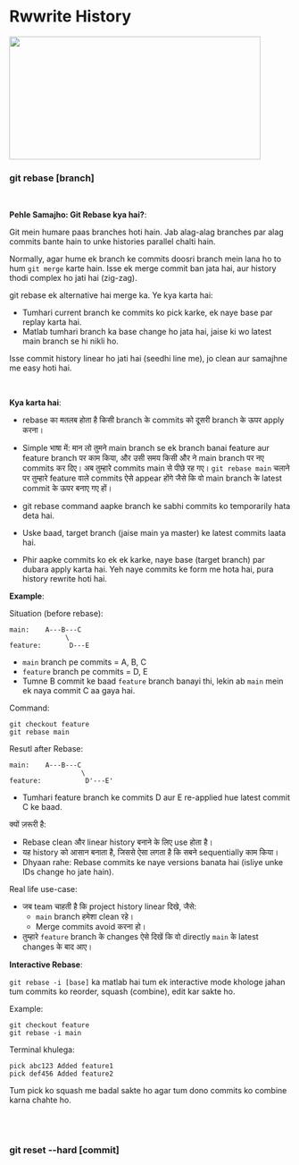 # Rwwrite History

<img src="https://drive.google.com/uc?export=view&id=1YUce2YXbh8LDuXmDtWtAR1ef0m2W5YXI" width="450" height="220">

<br>

### git rebase [branch]

<br>

**Pehle Samajho: Git Rebase kya hai?**:

Git mein humare paas branches hoti hain. Jab alag-alag branches par alag commits bante hain to unke histories parallel chalti hain. 

Normally, agar hume ek branch ke commits doosri branch mein lana ho to hum ```git merge``` karte hain. Isse ek merge commit ban jata hai, aur history thodi complex ho jati hai (zig-zag).

git rebase ek alternative hai merge ka. Ye kya karta hai:
- Tumhari current branch ke commits ko pick karke, ek naye base par replay karta hai.
- Matlab tumhari branch ka base change ho jata hai, jaise ki wo latest main branch se hi nikli ho.

Isse commit history linear ho jati hai (seedhi line me), jo clean aur samajhne me easy hoti hai.

<br>

**Kya karta hai**:
- rebase का मतलब होता है किसी branch के commits को दूसरी branch के ऊपर apply करना।
- Simple भाषा में: मान लो तुमने main branch se ek branch banai feature aur feature branch पर काम किया, और उसी समय किसी और ने main branch पर नए commits कर दिए। अब तुम्हारे commits main से पीछे रह गए। ```git rebase main``` चलाने पर तुम्हारे feature वाले commits ऐसे appear होंगे जैसे कि वो main branch के latest commit के ऊपर बनाए गए हों।

- git rebase command aapke branch ke sabhi commits ko temporarily hata deta hai.
- Uske baad, target branch (jaise main ya master) ke latest commits laata hai.
- Phir aapke commits ko ek ek karke, naye base (target branch) par dubara apply karta hai. Yeh naye commits ke form me hota hai, pura history rewrite hoti hai.

**Example**:

Situation (before rebase):
```
main:    A---B---C
              \
feature:       D---E
```

- ```main``` branch pe commits = A, B, C
- ```feature``` branch pe commits = D, E
- Tumne B commit ke baad ```feature``` branch banayi thi, lekin ab ```main``` mein ek naya commit C aa gaya hai.

Command:
```
git checkout feature
git rebase main
```

Resutl after Rebase:
```
main:    A---B---C
                  \
feature:           D'---E'
```
- Tumhari feature branch ke commits D aur E re-applied hue latest commit C ke baad.

क्यों ज़रूरी है:
- Rebase clean और linear history बनाने के लिए use होता है।
- यह history को आसान बनाता है, जिससे ऐसा लगता है कि सबने sequentially काम किया।
- Dhyaan rahe: Rebase commits ke naye versions banata hai (isliye unke IDs change ho jate hain).

Real life use-case:
- जब team चाहती है कि project history linear दिखे, जैसे:
  - ```main``` branch हमेशा clean रहे।
  - Merge commits avoid करना हो।
- तुम्हारे ```feature``` branch के changes ऐसे दिखें कि वो directly ```main``` के latest changes के बाद आए।

**Interactive Rebase**:

```git rebase -i [base]``` ka matlab hai tum ek interactive mode khologe jahan tum commits ko reorder, squash (combine), edit kar sakte ho.

Example:
```
git checkout feature
git rebase -i main
```

Terminal khulega:
```
pick abc123 Added feature1
pick def456 Added feature2
```

Tum pick ko squash me badal sakte ho agar tum dono commits ko combine karna chahte ho.

<br>
<br>

### git reset --hard [commit]
